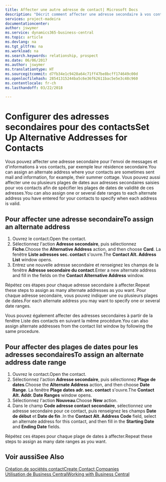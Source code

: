 ```yaml
---
title: Affecter une autre adresse de contact| Microsoft Docs
description: "Décrit comment affecter une adresse secondaire à vos contacts ou prospects, où ils reçoivent parfois des informations."
services: project-madeira
documentationcenter: 
author: jswymer
ms.service: dynamics365-business-central
ms.topic: article
ms.devlang: na
ms.tgt_pltfrm: na
ms.workload: na
ms.search.keywords: relationship, prospect
ms.date: 06/06/2017
ms.author: jswymer
ms.translationtype: HT
ms.sourcegitcommit: d7fb34e1c9428a64c71ff47be8bcff174649c00d
ms.openlocfilehash: 28541315244ba5c6e36f62611bac5e5e3c48c960
ms.contentlocale: fr-ch
ms.lasthandoff: 03/22/2018

---
```

# <a name="set-up-alternative-addresses-for-contacts"></a><span data-ttu-id="83865-103">Configurer des adresses secondaires pour des contacts</span><span class="sxs-lookup"><span data-stu-id="83865-103">Set Up Alternative Addresses for Contacts</span></span>
<span data-ttu-id="83865-104">Vous pouvez affecter une adresse secondaire pour l'envoi de messages et d'informations à vos contacts, par exemple leur résidence secondaire.</span><span class="sxs-lookup"><span data-stu-id="83865-104">You can assign an alternate address where your contacts are sometimes sent mail and information, for example, their summer cottage.</span></span> <span data-ttu-id="83865-105">Vous pouvez aussi affecter une ou plusieurs plages de dates aux adresses secondaires saisies pour vos contacts afin de spécifier les plages de dates de validité de ces adresses.</span><span class="sxs-lookup"><span data-stu-id="83865-105">You can also assign one or several date ranges to each alternate address you have entered for your contacts to specify when each address is valid.</span></span>

## <a name="to-assign-an-alternate-address"></a><span data-ttu-id="83865-106">Pour affecter une adresse secondaire</span><span class="sxs-lookup"><span data-stu-id="83865-106">To assign an alternate address</span></span>
1. <span data-ttu-id="83865-107">Ouvrez le contact.</span><span class="sxs-lookup"><span data-stu-id="83865-107">Open the contact.</span></span>
2. <span data-ttu-id="83865-108">Sélectionnez l'action **Adresse secondaire**, puis sélectionnez **Fiche**.</span><span class="sxs-lookup"><span data-stu-id="83865-108">Choose the **Alternative Address** action, and then choose **Card**.</span></span> <span data-ttu-id="83865-109">La fenêtre **Liste adresses sec. contact** s'ouvre.</span><span class="sxs-lookup"><span data-stu-id="83865-109">The **Contact Alt. Address List** window opens.</span></span>
3. <span data-ttu-id="83865-110">Entrez une nouvelle adresse secondaire et renseignez les champs de la fenêtre **Adresse secondaire du contact**.</span><span class="sxs-lookup"><span data-stu-id="83865-110">Enter a new alternate address and fill in the fields on the **Contact Alternative Address** window.</span></span>

<span data-ttu-id="83865-111">Répétez ces étapes pour chaque adresse secondaire à affecter.</span><span class="sxs-lookup"><span data-stu-id="83865-111">Repeat these steps to assign as many alternate addresses as you want.</span></span> <span data-ttu-id="83865-112">Pour chaque adresse secondaire, vous pouvez indiquer une ou plusieurs plages de dates.</span><span class="sxs-lookup"><span data-stu-id="83865-112">For each alternate address you may want to specify one or several date ranges.</span></span>

<span data-ttu-id="83865-113">Vous pouvez également affecter des adresses secondaires à partir de la fenêtre Liste des contacts en suivant la même procédure.</span><span class="sxs-lookup"><span data-stu-id="83865-113">You can also assign alternate addresses from the contact list window by following the same procedure.</span></span>

## <a name="to-assign-an-alternate-address-date-range"></a><span data-ttu-id="83865-114">Pour affecter des plages de dates pour les adresses secondaires</span><span class="sxs-lookup"><span data-stu-id="83865-114">To assign an alternate address date range</span></span>
1. <span data-ttu-id="83865-115">Ouvrez le contact.</span><span class="sxs-lookup"><span data-stu-id="83865-115">Open the contact.</span></span>
2. <span data-ttu-id="83865-116">Sélectionnez l'action **Adresse secondaire**, puis sélectionnez **Plage de dates**.</span><span class="sxs-lookup"><span data-stu-id="83865-116">Choose the **Alternate Address** action, and then choose **Date Range**.</span></span> <span data-ttu-id="83865-117">La fenêtre **Plage dates adr. sec. contact** s'ouvre.</span><span class="sxs-lookup"><span data-stu-id="83865-117">The **Contact Alt. Addr. Date Ranges** window opens.</span></span>
3. <span data-ttu-id="83865-118">Sélectionnez l'action **Nouveau**.</span><span class="sxs-lookup"><span data-stu-id="83865-118">Choose **New** action.</span></span>
4. <span data-ttu-id="83865-119">Dans le champ **Code adresse contact secondaire**, sélectionnez une adresse secondaire pour ce contact, puis renseignez les champs **Date de début** et **Date de fin** .</span><span class="sxs-lookup"><span data-stu-id="83865-119">In the **Contact Alt. Address Code** field, select an alternate address for this contact, and then fill in the **Starting Date** and **Ending Date** fields.</span></span>

<span data-ttu-id="83865-120">Répétez ces étapes pour chaque plage de dates à affecter.</span><span class="sxs-lookup"><span data-stu-id="83865-120">Repeat these steps to assign as many date ranges as you want.</span></span>

## <a name="see-also"></a><span data-ttu-id="83865-121">Voir aussi</span><span class="sxs-lookup"><span data-stu-id="83865-121">See Also</span></span>
[<span data-ttu-id="83865-122">Création de sociétés contact</span><span class="sxs-lookup"><span data-stu-id="83865-122">Create Contact Companies</span></span>](marketing-create-contact-companies.md)  
[<span data-ttu-id="83865-123">Utilisation de Business Central</span><span class="sxs-lookup"><span data-stu-id="83865-123">Working with Business Central</span></span>](ui-work-product.md)

